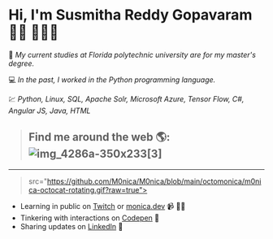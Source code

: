 # Hi, I'm Susmitha Reddy Gopavaram 👋🏾 👩🏾‍💻

:school: *My current studies at Florida polytechnic university are for my master's degree.*  

:computer:  *In the past, I worked in the Python programming language.*  

:chart: *Python,  Linux, SQL, Apache Solr, Microsoft Azure, Tensor Flow, C#, Angular JS, Java, HTML*


> ## **Find me around the web** 🌎: ![img_4286a-350x233](https://github.com/susmithareddy-1996/susmithareddy/blob/main/social%20media.gif)[3]
--------------
>   src="https://github.com/M0nica/M0nica/blob/main/octomonica/m0nica-octocat-rotating.gif?raw=true"></a>
- Learning in public on <a href="https://www.twitch.tv/blacktechdiva">Twitch</a> or <a href="https://www.monica.dev">monica.dev</a> 📹 ✍🏾
- Tinkering with interactions on <a href="https://codepen.io/m0nica"> Codepen</a> 🏓
- Sharing updates on <a href="https://www.linkedin.com/in/monicampowell/">LinkedIn</a> 💼
